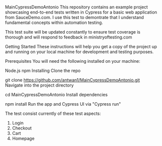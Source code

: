 MainCypressDemoAntonio
This repository contains an example project showcasing end-to-end tests written in Cypress for a basic web application from SauceDemo.com. I use this test to demontrate that I understand fundamental concepts within automation testing.


This test suite will be updated constantly to ensure test coverage is thorough and will respond to feedback in ministryoftesting.com

Getting Started
These instructions will help you get a copy of the project up and running on your local machine for development and testing purposes.

Prerequisites
You will need the following installed on your machine:

Node.js
npm
Installing
Clone the repo


git clone https://github.com/antwan1/MainCypressDemoAntonio.git
Navigate into the project directory


cd MainCypressDemoAntonio
Install dependencies


npm install
Run the app and Cypress UI via "Cypress run"


The test consist currently of these test aspects:

1. Login 
2. Checkout
3. Cart
4. Homepage 
